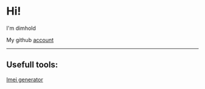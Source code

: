# Hi!
I'm dimhold

My github [account](https://github.com/dimhold)

---

## Usefull tools:

[Imei generator](https://dimhold.by/imei)
